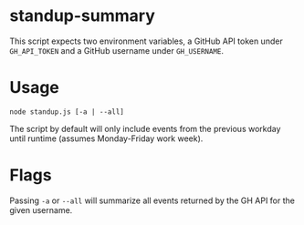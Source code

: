 # standup-summary

This script expects two environment variables, a GitHub API token under `GH_API_TOKEN` and a GitHub username under `GH_USERNAME`.

# Usage
`node standup.js [-a | --all]`

The script by default will only include events from the previous workday until runtime (assumes Monday-Friday work week).

# Flags
Passing `-a` or `--all` will summarize all events returned by the GH API for the given username.
